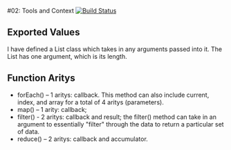 #02: Tools and Context
[![Build Status](https://travis-ci.org/LizabethPetersen/02-Lists-From-Scratch.svg?branch=master)](https://travis-ci.org/LizabethPetersen/02-Lists-From-Scratch)


##  Exported Values
I have defined a List class which takes in any arguments passed into it. The List has one argument, which is its length.


## Function Aritys
- forEach() – 1 aritys: callback. This method can also include current, index, and array for a total of 4 aritys (parameters).
- map() – 1 arity: callback;
- filter() - 2 aritys: callback and result; the filter() method can take in an argument to essentially "filter" through the data to return a particular set of data.
- reduce() – 2 aritys: callback and accumulator.
